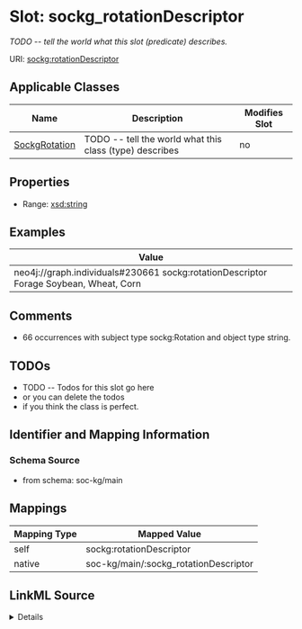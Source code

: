

# Slot: sockg_rotationDescriptor


_TODO -- tell the world what this slot (predicate) describes._





URI: [sockg:rotationDescriptor](http://www.semanticweb.org/sockg/ontologies/2024/0/soil-carbon-ontology/rotationDescriptor)



<!-- no inheritance hierarchy -->





## Applicable Classes

| Name | Description | Modifies Slot |
| --- | --- | --- |
| [SockgRotation](../classes/SockgRotation.md) | TODO -- tell the world what this class (type) describes |  no  |







## Properties

* Range: [xsd:string](http://www.w3.org/2001/XMLSchema#string)






## Examples

| Value |
| --- |
| neo4j://graph.individuals#230661 sockg:rotationDescriptor Forage Soybean, Wheat, Corn |

## Comments

* 66 occurrences with subject type sockg:Rotation and object type string.

## TODOs

* TODO -- Todos for this slot go here
* or you can delete the todos
* if you think the class is perfect.

## Identifier and Mapping Information







### Schema Source


* from schema: soc-kg/main




## Mappings

| Mapping Type | Mapped Value |
| ---  | ---  |
| self | sockg:rotationDescriptor |
| native | soc-kg/main/:sockg_rotationDescriptor |




## LinkML Source

<details>
```yaml
name: sockg_rotationDescriptor
description: TODO -- tell the world what this slot (predicate) describes.
todos:
- TODO -- Todos for this slot go here
- or you can delete the todos
- if you think the class is perfect.
comments:
- 66 occurrences with subject type sockg:Rotation and object type string.
examples:
- value: neo4j://graph.individuals#230661 sockg:rotationDescriptor Forage Soybean,
    Wheat, Corn
from_schema: soc-kg/main
rank: 1000
slot_uri: sockg:rotationDescriptor
alias: sockg_rotationDescriptor
domain_of:
- sockg_Rotation
range: string

```
</details>